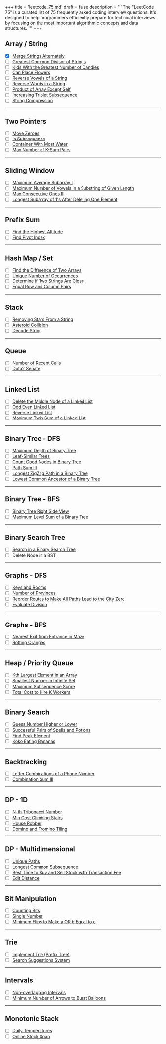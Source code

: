 +++
title = 'leetcode_75.md'
draft = false
description =  '''
The "LeetCode 75" is a curated list of 75 frequently asked coding interview
questions. It's designed to help programmers efficiently prepare for technical
interviews by focusing on the most important algorithmic concepts and data
structures.
'''
+++

## Array / String

- [x] [Merge Strings Alternately](../leetcode/merge_strings_alternately)
- [ ] [Greatest Common Divisor of Strings](https://leetcode.com/problems/greatest-common-divisor-of-strings)
- [ ] [Kids With the Greatest Number of Candies](https://leetcode.com/problems/kids-with-the-greatest-number-of-candies)
- [ ] [Can Place Flowers](https://leetcode.com/problems/can-place-flowers)
- [ ] [Reverse Vowels of a String](https://leetcode.com/problems/reverse-vowels-of-a-string)
- [ ] [Reverse Words in a String](https://leetcode.com/problems/reverse-words-in-a-string)
- [ ] [Product of Array Except Self](https://leetcode.com/problems/product-of-array-except-self)
- [ ] [Increasing Triplet Subsequence](https://leetcode.com/problems/increasing-triplet-subsequence)
- [ ] [String Compression](https://leetcode.com/problems/string-compression)

---

## Two Pointers

- [ ] [Move Zeroes](https://leetcode.com/problems/move-zeroes)
- [ ] [Is Subsequence](https://leetcode.com/problems/is-subsequence)
- [ ] [Container With Most Water](https://leetcode.com/problems/container-with-most-water)
- [ ] [Max Number of K-Sum Pairs](https://leetcode.com/problems/max-number-of-k-sum-pairs)

---

## Sliding Window

- [ ] [Maximum Average Subarray I](https://leetcode.com/problems/maximum-average-subarray-i)
- [ ] [Maximum Number of Vowels in a Substring of Given Length](https://leetcode.com/problems/maximum-number-of-vowels-in-a-substring-of-given-length)
- [ ] [Max Consecutive Ones III](https://leetcode.com/problems/max-consecutive-ones-iii)
- [ ] [Longest Subarray of 1's After Deleting One Element](https://leetcode.com/problems/longest-subarray-of-1s-after-deleting-one-element)

---

## Prefix Sum

- [ ] [Find the Highest Altitude](https://leetcode.com/problems/find-the-highest-altitude)
- [ ] [Find Pivot Index](https://leetcode.com/problems/find-pivot-index)

---

## Hash Map / Set

- [ ] [Find the Difference of Two Arrays](https://leetcode.com/problems/find-the-difference-of-two-arrays)
- [ ] [Unique Number of Occurrences](https://leetcode.com/problems/unique-number-of-occurrences)
- [ ] [Determine if Two Strings Are Close](https://leetcode.com/problems/determine-if-two-strings-are-close)
- [ ] [Equal Row and Column Pairs](https://leetcode.com/problems/equal-row-and-column-pairs)

---

## Stack

- [ ] [Removing Stars From a String](https://leetcode.com/problems/removing-stars-from-a-string)
- [ ] [Asteroid Collision](https://leetcode.com/problems/asteroid-collision)
- [ ] [Decode String](https://leetcode.com/problems/decode-string)

---

## Queue

- [ ] [Number of Recent Calls](https://leetcode.com/problems/number-of-recent-calls)
- [ ] [Dota2 Senate](https://leetcode.com/problems/dota2-senate)

---

## Linked List

- [ ] [Delete the Middle Node of a Linked List](https://leetcode.com/problems/delete-the-middle-node-of-a-linked-list)
- [ ] [Odd Even Linked List](https://leetcode.com/problems/odd-even-linked-list)
- [ ] [Reverse Linked List](https://leetcode.com/problems/reverse-linked-list)
- [ ] [Maximum Twin Sum of a Linked List](https://leetcode.com/problems/maximum-twin-sum-of-a-linked-list)

---

## Binary Tree - DFS

- [ ] [Maximum Depth of Binary Tree](https://leetcode.com/problems/maximum-depth-of-binary-tree)
- [ ] [Leaf-Similar Trees](https://leetcode.com/problems/leaf-similar-trees)
- [ ] [Count Good Nodes in Binary Tree](https://leetcode.com/problems/count-good-nodes-in-binary-tree)
- [ ] [Path Sum III](https://leetcode.com/problems/path-sum-iii)
- [ ] [Longest ZigZag Path in a Binary Tree](https://leetcode.com/problems/longest-zigzag-path-in-a-binary-tree)
- [ ] [Lowest Common Ancestor of a Binary Tree](https://leetcode.com/problems/lowest-common-ancestor-of-a-binary-tree)

---

## Binary Tree - BFS

- [ ] [Binary Tree Right Side View](https://leetcode.com/problems/binary-tree-right-side-view)
- [ ] [Maximum Level Sum of a Binary Tree](https://leetcode.com/problems/maximum-level-sum-of-a-binary-tree)

---

## Binary Search Tree

- [ ] [Search in a Binary Search Tree](https://leetcode.com/problems/search-in-a-binary-search-tree)
- [ ] [Delete Node in a BST](https://leetcode.com/problems/delete-node-in-a-bst)

---

## Graphs - DFS

- [ ] [Keys and Rooms](https://leetcode.com/problems/keys-and-rooms)
- [ ] [Number of Provinces](https://leetcode.com/problems/number-of-provinces)
- [ ] [Reorder Routes to Make All Paths Lead to the City Zero](https://leetcode.com/problems/reorder-routes-to-make-all-paths-lead-to-the-city-zero)
- [ ] [Evaluate Division](https://leetcode.com/problems/evaluate-division)

---

## Graphs - BFS

- [ ] [Nearest Exit from Entrance in Maze](https://leetcode.com/problems/nearest-exit-from-entrance-in-maze)
- [ ] [Rotting Oranges](https://leetcode.com/problems/rotting-oranges)

---

## Heap / Priority Queue

- [ ] [Kth Largest Element in an Array](https://leetcode.com/problems/kth-largest-element-in-an-array)
- [ ] [Smallest Number in Infinite Set](https://leetcode.com/problems/smallest-number-in-infinite-set)
- [ ] [Maximum Subsequence Score](https://leetcode.com/problems/maximum-subsequence-score)
- [ ] [Total Cost to Hire K Workers](https://leetcode.com/problems/total-cost-to-hire-k-workers)

---

## Binary Search

- [ ] [Guess Number Higher or Lower](https://leetcode.com/problems/guess-number-higher-or-lower)
- [ ] [Successful Pairs of Spells and Potions](https://leetcode.com/problems/successful-pairs-of-spells-and-potions)
- [ ] [Find Peak Element](https://leetcode.com/problems/find-peak-element)
- [ ] [Koko Eating Bananas](https://leetcode.com/problems/koko-eating-bananas)

---

## Backtracking

- [ ] [Letter Combinations of a Phone Number](https://leetcode.com/problems/letter-combinations-of-a-phone-number)
- [ ] [Combination Sum III](https://leetcode.com/problems/combination-sum-iii)

---

## DP - 1D

- [ ] [N-th Tribonacci Number](https://leetcode.com/problems/nth-tribonacci-number)
- [ ] [Min Cost Climbing Stairs](https://leetcode.com/problems/min-cost-climbing-stairs)
- [ ] [House Robber](https://leetcode.com/problems/house-robber)
- [ ] [Domino and Tromino Tiling](https://leetcode.com/problems/domino-and-tromino-tiling)

---

## DP - Multidimensional

- [ ] [Unique Paths](https://leetcode.com/problems/unique-paths)
- [ ] [Longest Common Subsequence](https://leetcode.com/problems/longest-common-subsequence)
- [ ] [Best Time to Buy and Sell Stock with Transaction Fee](https://leetcode.com/problems/best-time-to-buy-and-sell-stock-with-transaction-fee)
- [ ] [Edit Distance](https://leetcode.com/problems/edit-distance)

---

## Bit Manipulation

- [ ] [Counting Bits](https://leetcode.com/problems/counting-bits)
- [ ] [Single Number](https://leetcode.com/problems/single-number)
- [ ] [Minimum Flips to Make a OR b Equal to c](https://leetcode.com/problems/minimum-flips-to-make-a-or-b-equal-to-c)

---

## Trie

- [ ] [Implement Trie (Prefix Tree)](https://leetcode.com/problems/implement-trie-prefix-tree)
- [ ] [Search Suggestions System](https://leetcode.com/problems/search-suggestions-system)

---

## Intervals

- [ ] [Non-overlapping Intervals](https://leetcode.com/problems/non-overlapping-intervals)
- [ ] [Minimum Number of Arrows to Burst Balloons](https://leetcode.com/problems/minimum-number-of-arrows-to-burst-balloons)

---

## Monotonic Stack

- [ ] [Daily Temperatures](https://leetcode.com/problems/daily-temperatures)
- [ ] [Online Stock Span](https://leetcode.com/problems/online-stock-span)
